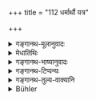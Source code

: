 +++
title = "112 धर्मार्थौ यत्र"

+++

<details><summary>गङ्गानथ-मूलानुवादः</summary>

Where merit and wealth are not possible, nor is there an adequate desire to serve, there knowledge should not be imparted; just as healthy seed (is not sown) on barren land.—(112)
</details>

<details><summary>मेधातिथिः</summary>

[^३३७]:
     M G: vaktavyā

यद् उक्तम् "अध्याप्या दश धर्मतः" (म्ध् २.१०९) इति तस्यैवायं प्रकारान्तरेण संक्षेपतः प्रतिनिर्देशः, नापूर्वार्थाभिधानम्, प्रकृतानुवादत्वात् । अर्थशब्द उपकारमात्रलक्षणापरो द्रष्टव्यः, विद्याविनिमयेनापि पूर्वम् अध्ययनस्योक्तत्वात् । **तद्विधा** अध्यापनानुरूपा । महति महती स्वल्पे स्वल्पेति । **तत्र विद्या** । विद्यते ज्ञायते यया सर्वो ऽर्थ इति सा विद्या पाठो ऽर्थावबोधश् च । अनुपकारी नाध्याप्यः, न चास्यार्थविवरणं कर्तव्यम् ।

- **उषरो** भूमिभाग उच्यते, यस्मिन्न् अखिले ऽपि मृत्तिकादोषाद् बीजं न प्ररोहति । **शुभं** श्रेष्ठं व्रीह्यादिकं लाङ्गलादिनोप्यते । एवं विद्यापि क्षेत्रे ह्य् उप्ता महाफला भवति । न चैतन् मन्तव्यम्, अर्थम् आदाय यद् अध्यापनं सा भृतिः । न हि पणपरिमाणसंभाषणपूर्विका तत्र प्रवृत्तिः- "यदेयद् ददासि तदैतद् अध्यापयामि" इति । एतद् भृते रूपम् । न पुनर् अर्थोपकारगन्धमात्रेण ।

यत् तु न पूर्वं किंचिद् गुरवे उपकुर्वीतेति, नासौ पूर्वोपकारप्रतिषेधः, किं तु स्नास्यतावशम् आज्ञप्तेन गुर्वर्थो यथाशक्ति संपाद्यः । तच्छेष एव प्रतिषेधो न पृथग् वाक्यम्[^३३८] ॥ २.११२ ॥
</details>

<details><summary>गङ्गानथ-भाष्यानुवादः</summary>

It has been said above (in 109) that ‘these ten should be taught for the sake of merit ’; of that same injunction the present verse supplies a brief reiteration; it does not prescribe anything new, being merely elucidatory of the preceding injunction.

‘*Wealth*’ should be taken as standing for *benefit* of all kinds; since the preceding verse has spoken of teaching by way of exchange of knowledge also.

‘*Adequate*’;—*i.e*., commensurate with the teaching; there being much service it the teaching is much; and little service if the teaching is little.

‘*There knowledge*’;—the term ‘knowledge,’ ‘*vidyā*,’ stands for that
*by means of which all things are known; i.e*., the reading of the text
as well as the grasping of the meaning. The meaning is that he who does not bring any benefit should not be taught the text of the Veda, nor should the explanation of tho meaning of Vedic texts be expounded to him.

‘*Ūṣara*’—stands for that plot of land where, on account of the defects in the soil, seeds do not sprout.

‘*Healthy*’;—corn-seeds of good variety are sown with the help of the plough, etc. Similarly knowledge also bears excellent fruits when sown (imparted) on good soil.

It should not be thought that, when one imparts knowledge when paid for it, it becomes a case of mere barter; because the action (of teaching) is not preceded by any bargaining as regards the price to be paid, such as—‘if you give me such and such an amount, I shall impart to you such an amount of teaching’; while such bargain is the necessary condition of all ‘barter’; and the mere conferment of the slightest benefit does not constitute ‘barter.’

Though verse 215 below says that ‘one should not confer any benefit upon the teacher previously,’—yet this does not quite prohibit the previous conferring of benefits; it is merely supplementary to the injunction that ‘when the pupil is going to take the Final Bath, he should, when asked to do so, bring for his Teacher all that may lie within his power’; and it is not an independent statement by itself.—(112)
</details>

<details><summary>गङ्गानथ-टिप्पन्यः</summary>

This verse is quoted in *Vīramitrodaya* (Saṃskāra, p. 515), among texts laying down the Teacher’s duties;—in *Vidhānapārijāta* (p. 523), as mentioning those who should not be taught;—in *Madanapārjāta* (p. 103) as mentioning certain persons not fit for teaching;—in *Saṃskāramayūkha* (p. 51);—in *Saṃskāraratnamālā* (p. 312), which explains the meaning to be that ‘there is no merit in teaching a heretic who neglects the prescribed duties’;—and in *Smṛticandrikā* (Saṃskāra, p. 140).
</details>

<details><summary>गङ्गानथ-तुल्य-वाक्यानि</summary>

**(Verses 112-113)  
**

*Baudhāyana-Dharmasūtra* (2.4.9).—‘Where merit and wealth are not
possible, nor is there an adequate desire to serve, there one may rather perish with his learning, than sow it on barren soil.’

*Viṣṇu-Smṛti* (29.8).—(reproduces the words of Manu 112).

*Yama* (Vīramitrodaya-Saṃskāra, p. 516).—‘Where there is no merit or
wealth, nor desire to serve nor clxance of riches,—there one may perish along with his learning; he should never sow it on barren soil.’
</details>

<details><summary>Bühler</summary>

112	Where merit and wealth are not (obtained by teaching) nor (at least) due obedience, in such (soil) sacred knowledge must not be sown, just as good seed (must) not (be thrown) on barren land.
</details>
